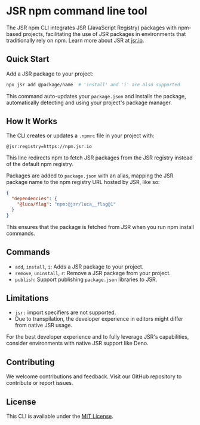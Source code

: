 # JSR npm command line tool

The JSR npm CLI integrates JSR (JavaScript Registry) packages with npm-based projects, facilitating the use of JSR packages in environments that traditionally rely on npm. Learn more about JSR at [jsr.io](https://jsr.io).

## Quick Start

Add a JSR package to your project:

```sh
npx jsr add @package/name  # 'install' and 'i' are also supported
```

This command auto-updates your `package.json` and installs the package, automatically detecting and using your project's package manager.

## How It Works

The CLI creates or updates a `.npmrc` file in your project with:

```
@jsr:registry=https://npm.jsr.io
```

This line redirects npm to fetch JSR packages from the JSR registry instead of the default npm registry.

Packages are added to `package.json` with an alias, mapping the JSR package name to the npm registry URL hosted by JSR, like so:

```json
{
  "dependencies": {
    "@luca/flag": "npm:@jsr/luca__flag@1"
  }
}
```

This ensures that the package is fetched from JSR when you run npm install commands.

## Commands

- `add`, `install`, `i`: Adds a JSR package to your project.
- `remove`, `uninstall`, `r`: Remove a JSR package from your project.
- `publish`: Support publishing `package.json` libraries to JSR.

## Limitations

- `jsr:` import specifiers are not supported.
- Due to transpilation, the developer experience in editors might differ from native JSR usage.

For the best developer experience and to fully leverage JSR's capabilities, consider environments with native JSR support like Deno.

## Contributing

We welcome contributions and feedback. Visit our GitHub repository to contribute or report issues.

## License

This CLI is available under the [MIT License](https://opensource.org/licenses/MIT).
